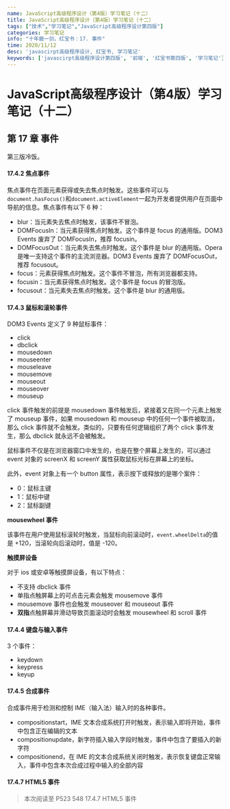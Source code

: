 ```yaml
---
name: JavaScript高级程序设计（第4版）学习笔记（十二）
title: JavaScript高级程序设计（第4版）学习笔记（十二）
tags: ["技术","学习笔记","JavaScript高级程序设计第四版"]
categories: 学习笔记
info: "十年磨一剑，红宝书：17. 事件"
time: 2020/11/12
desc: 'javascirpt高级程序设计, 红宝书, 学习笔记'
keywords: ['javascirpt高级程序设计第四版', '前端', '红宝书第四版', '学习笔记']
---
```


# JavaScript高级程序设计（第4版）学习笔记（十二）

## 第 17 章 事件

第三版冷饭。

#### 17.4.2 焦点事件

焦点事件在页面元素获得或失去焦点时触发。这些事件可以与`document.hasFocus()`和`document.activeElement`一起为开发者提供用户在页面中导航的信息。焦点事件有以下 6 种：

- blur：当元素失去焦点时触发，该事件不冒泡。
- DOMFocusIn：当元素获得焦点时触发。这个事件是 focus 的通用版。DOM3 Events 废弃了 DOMFocusIn，推荐 focusin。
- DOMFocusOut：当元素失去焦点时触发。这个事件是 blur 的通用版。Opera 是唯一支持这个事件的主流浏览器。DOM3 Events 废弃了 DOMFocusOut，推荐 focusout。
- focus：元素获得焦点时触发。这个事件不冒泡，所有浏览器都支持。
- focusin：当元素获得焦点时触发。这个事件是 focus 的冒泡版。
- focusout：当元素失去焦点时触发。这个事件是 blur 的通用版。

#### 17.4.3 鼠标和滚轮事件

DOM3 Events 定义了 9 种鼠标事件：

- click
- dbclick
- mousedown
- mouseenter
- mouseleave
- mousemove
- mouseout
- mouseover
- mouseup

click 事件触发的前提是 mousedown 事件触发后，紧接着又在同一个元素上触发了 mouseup 事件，如果 mousedown 和 mouseup 中的任何一个事件被取消，那么 click 事件就不会触发。类似的，只要有任何逻辑组织了两个 click 事件发生，那么 dbclick 就永远不会被触发。

鼠标事件不仅是在浏览器窗口中发生的，也是在整个屏幕上发生的，可以通过 event 对象的 screenX 和 screenY 属性获取鼠标光标在屏幕上的坐标。

此外，event 对象上有一个 button 属性，表示按下或释放的是哪个案件：

- 0：鼠标主键
- 1：鼠标中键
- 2：鼠标副键

**mousewheel 事件**

该事件在用户使用鼠标滚轮时触发，当鼠标向前滚动时，`event.wheelDelta`的值是 +120，当滚轮向后滚动时，值是 -120。

**触摸屏设备**

对于 ios 或安卓等触摸屏设备，有以下特点：

- 不支持 dbclick 事件
- 单指点触屏幕上的可点击元素会触发 mousemove 事件
- mousemove 事件也会触发 mouseover 和 mouseout 事件
- **双指**点触屏幕并滑动导致页面滚动时会触发 mousewheel 和 scroll 事件

#### 17.4.4 键盘与输入事件

3 个事件：

- keydown
- keypress
- keyup

#### 17.4.5 合成事件

合成事件用于检测和控制 IME（输入法）输入时的各种事件。

- compositionstart，IME 文本合成系统打开时触发，表示输入即将开始，事件中包含正在编辑的文本
- compositionupdate，新字符插入输入字段时触发，事件中包含了要插入的新字符
- compositionend，在 IME 的文本合成系统关闭时触发，表示恢复键盘正常输入，事件中包含本次合成过程中输入的全部内容

#### 17.4.7 HTML5 事件







> 本次阅读至 P523 548 17.4.7 HTML5 事件



